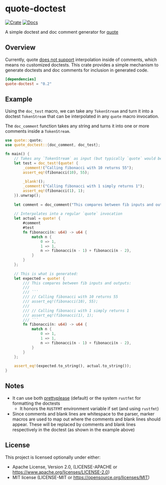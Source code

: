 # quote-doctest

[![Crate](https://img.shields.io/crates/v/quote-doctest)](https://crates.io/crates/quote-doctest)
[![Docs](https://docs.rs/quote-doctest/badge.svg)](https://docs.rs/quote-doctest)

A simple doctest and doc comment generator for [quote](https://crates.io/crates/quote)

## Overview

Currently, quote 
[does not support](https://docs.rs/quote/latest/quote/macro.quote.html#interpolating-text-inside-of-doc-comments) 
interpolation inside of comments, which means no customized doctests. This 
crate provides a simple mechanism to generate doctests and doc comments for 
inclusion in generated code.

```toml
[dependencies]
quote-doctest = "0.2"
```

## Example

Using the `doc_test` macro, we can take any `TokenStream` and turn it into
a doctest `TokenStream` that can be interpolated in any `quote` macro 
invocation. 

The `doc_comment` function takes any string and turns it into one or more 
comments inside a `TokenStream`.

```rust
use quote::quote;
use quote_doctest::{doc_comment, doc_test};

fn main() {
    // Takes any `TokenStream` as input (but typically `quote` would be used)
    let test = doc_test!(quote! {
        _comment!("Calling fibonacci with 10 returns 55");
        assert_eq!(fibonacci(10), 55);
    
        _blank!();
        _comment!("Calling fibonacci with 1 simply returns 1");
        assert_eq!(fibonacci(1), 1);
    }).unwrap();
  
    let comment = doc_comment("This compares between fib inputs and outputs:\n\n").unwrap();
  
    // Interpolates into a regular `quote` invocation
    let actual = quote! {
        #comment
        #test
        fn fibonacci(n: u64) -> u64 {
            match n {
                0 => 1,
                1 => 1,
                n => fibonacci(n - 1) + fibonacci(n - 2),
            }
        }
    };
  
    // This is what is generated:
    let expected = quote! {
        /// This compares between fib inputs and outputs:
        ///
        /// ```
        /// // Calling fibonacci with 10 returns 55
        /// assert_eq!(fibonacci(10), 55);
        ///
        /// // Calling fibonacci with 1 simply returns 1
        /// assert_eq!(fibonacci(1), 1);
        /// ```
        fn fibonacci(n: u64) -> u64 {
            match n {
                0 => 1,
                1 => 1,
                n => fibonacci(n - 1) + fibonacci(n - 2),
            }
        }
    };
  
    assert_eq!(expected.to_string(), actual.to_string());
}
```

## Notes
- It can use both [prettyplease](https://crates.io/crates/prettyplease) 
  (default) or the system `rustfmt` for formatting the doctests
    - It honors the `RUSTFMT` environment variable if set (and using `rustfmt`)
- Since comments and blank lines are whitespace to the parser, marker macros 
  are used to map out where the comments and blank lines should appear. 
  These will be replaced by comments and blank lines respectively in the 
  doctest (as shown in the example above)

## License

This project is licensed optionally under either:

* Apache License, Version 2.0, (LICENSE-APACHE
  or https://www.apache.org/licenses/LICENSE-2.0)
* MIT license (LICENSE-MIT or https://opensource.org/licenses/MIT)
